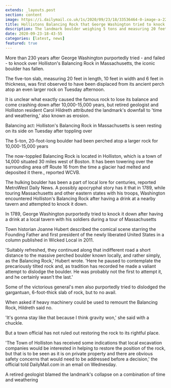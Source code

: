 ```yaml
---
extends: _layouts.post
section: content
image: https://i.dailymail.co.uk/1s/2020/09/23/18/33536464-0-image-a-22_1600881627120.jpg 
title: Hollistons Balancing Rock that George Washington tried to knock over is toppled 
description: The landmark boulder weighing 5 tons and measuring 20 feet in length and 10 feet in width has been in Holliston, Massachusetts, for 10,000-15,000 years. it fell sometime Tuesday. 
date: 2020-09-23-18-43-55 
categories: [latest, news] 
featured: true 
--- 
```

More than 230 years after George Washington purportedly tried - and failed - to knock over Holliston's Balancing Rock in Massachusetts, the iconic boulder has fallen. 

The five-ton slab, measuring 20 feet in length, 10 feet in width and 6 feet in thickness, was first observed to have been displaced from its ancient perch atop an even larger rock on Tuesday afternoon. 

It is unclear what exactly caused the famous rock to lose its balance and come crashing down after 10,000-15,000 years, but retired geologist and Holliston resident Carol Hildreth attributed the landmark's downfall to 'time and weathering,' also known as erosion.  

Balancing act: Holliston's Balancing Rock in Massachusetts is seen resting on its side on Tuesday after toppling over  

The 5-ton, 20-foot-long boulder had been perched atop a larger rock for 10,000-15,000 years

The now-toppled Balancing Rock is located in Holliston, which is a town of 14,000 situated 30 miles west of Boston. It has been towering over the surrounding area off Route 16 from the time a glacier had melted and deposited it there., reported WCVB.  

The hulking boulder has been a part of local lore for centuries, reported MetroWest Daily News. A possibly apocryphal story has it that in 1789, while touring Massachusetts and other eastern states with his troops, Washington encountered Holliston's Balancing Rock after having a drink at a nearby tavern and attempted to knock it down. 

In 1789, George Washington purportedly tried to knock it down after having a drink at a local tavern with his soldiers during a tour of Massachusetts

Town historian Joanne Hubert described the comical scene starring the Founding Father and first president of the newly liberated United States in a column published in Wicked Local in 2011. 

'Suitably refreshed, they continued along that indifferent road a short distance to the massive perched boulder known locally, and rather simply, as the Balancing Rock,' Hubert wrote. 'Here he paused to contemplate the precariously tilted rock and, as tradition has recorded he made a valiant attempt to dislodge the boulder. He was probably not the first to attempt it, and he certainly wasn’t the last.'

Some of the victorious general's men also purportedly tried to dislodged the gargantuan, 6-foot-thick slab of rock, but to no avail.  

When asked if heavy machinery could be used to remount the Balancing Rock, Hildreth said no. 

'It's gonna stay like that because I think gravity won,' she said with a chuckle. 

But a town official has not ruled out restoring the rock to its rightful place. 

'The Town of Holliston has received some indications that local excavation companies would be interested in helping to restore the position of the rock, but that is to be seen as it is on private property and there are obvious safety concerns that would need to be addressed before a decision,' the official told DailyMail.com in an email on Wednesday. 

A retired geologist blamed the landmark's collapse on a combination of time and weathering 

